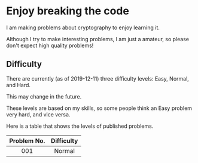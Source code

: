 # Enjoy breaking the code
I am making problems about cryptography to enjoy learning it.

Although I try to make interesting problems, I am just a amateur,
so please don't expect high quality problems!

## Difficulty
There are currently (as of 2019-12-11) three difficulty levels: Easy, Normal, and Hard.

This may change in the future.

These levels are based on my skills, so some people think an Easy problem very hard,
and vice versa.

Here is a table that shows the levels of published problems.

| Problem No. | Difficulty |
|:-----------:|:----------:|
| 001         | Normal     |
